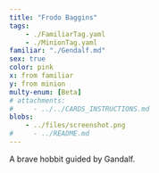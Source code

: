 ```yaml
---
title: "Frodo Baggins"
tags: 
    - ./FamiliarTag.yaml
    - ./MinionTag.yaml
familiar: "./Gendalf.md"
sex: true 
color: pink
x: from familiar
y: from minion
multy-enum: [Beta]
# attachments: 
#     - ../../CARDS_INSTRUCTIONS.md
blobs:
    - ../files/screenshot.png
#     - ../README.md
---
```


A brave hobbit guided by Gandalf.
